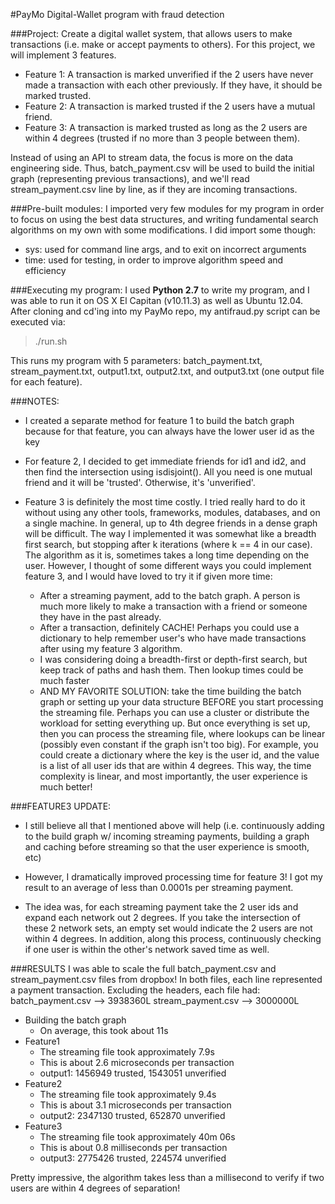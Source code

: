 #PayMo
Digital-Wallet program with fraud detection

###Project:
Create a digital wallet system, that allows users to make transactions (i.e.
make or accept payments to others).  For this project, we will implement 3
features.
* Feature 1: A transaction is marked unverified if the 2 users have never
made a transaction with each other previously.  If they have, it should
be marked trusted.
* Feature 2: A transaction is marked trusted if the 2 users have a mutual
friend.
* Feature 3: A transaction is marked trusted as long as the 2 users are
within 4 degrees (trusted if no more than 3 people between them).

Instead of using an API to stream data, the focus is more on the data
engineering side.  Thus, batch_payment.csv will be used to build the
initial graph (representing previous transactions), and we'll read
stream_payment.csv line by line, as if they are incoming transactions.


###Pre-built modules:
I imported very few modules for my program in order to focus on using the
best data structures, and writing fundamental search algorithms on my own
with some modifications.  I did import some though:

* sys: used for command line args, and to exit on incorrect arguments
* time: used for testing, in order to improve algorithm speed and efficiency

###Executing my program:
I used **Python 2.7** to write my program, and I was able to run it on 
OS X El Capitan (v10.11.3) as well as Ubuntu 12.04.  After cloning and
cd'ing into my PayMo repo, my antifraud.py script can be executed via:

> ./run.sh

This runs my program with 5 parameters: batch_payment.txt, stream_payment.txt,
output1.txt, output2.txt, and output3.txt  (one output file for each feature).


###NOTES:
* I created a separate method for feature 1 to build the batch graph because
for that feature, you can always have the lower user id as the key

* For feature 2, I decided to get immediate friends for id1 and id2, and 
then find the intersection using isdisjoint().  All you need is one mutual
friend and it will be 'trusted'.  Otherwise, it's 'unverified'.

* Feature 3 is definitely the most time costly.  I tried really hard to do
it without using any other tools, frameworks, modules, databases, and on a
single machine.  In general, up to 4th degree friends in a dense graph 
will be difficult.  The way I implemented it was somewhat like a breadth
first search, but stopping after k iterations (where k == 4 in our case).
The algorithm as it is, sometimes takes a long time depending on the user.
However, I thought of some different ways you could implement feature 3,
and I would have loved to try it if given more time:
    * After a streaming payment, add to the batch graph.  A person is
much more likely to make a transaction with a friend or someone they have
in the past already.
    * After a transaction, definitely CACHE!  Perhaps you could use a 
dictionary to help remember user's who have made transactions after using
my feature 3 algorithm.
    * I was considering doing a breadth-first or depth-first search, but
keep track of paths and hash them.  Then lookup times could be much faster
    * AND MY FAVORITE SOLUTION: take the time building the batch graph
or setting up your data structure BEFORE you start processing the streaming
file.  Perhaps you can use a cluster or distribute the workload for setting
everything up.  But once everything is set up, then you can process the 
streaming file, where lookups can be linear (possibly even constant if the
graph isn't too big).  For example, you could create a dictionary where the
key is the user id, and the value is a list of all user ids that are within
4 degrees.  This way, the time complexity is linear, and most importantly,
the user experience is much better!

###FEATURE3 UPDATE:
* I still believe all that I mentioned above will help  (i.e. continuously
adding to the build graph w/ incoming streaming payments, building a graph 
and caching before streaming so that the user experience is smooth, etc)

* However, I dramatically improved processing time for feature 3!  I got 
my result to an average of less than 0.0001s per streaming payment.

* The idea was, for each streaming payment take the 2 user ids and expand
each network out 2 degrees.  If you take the intersection of these 2 
network sets, an empty set would indicate the 2 users are not within
4 degrees.  In addition, along this process, continuously checking if 
one user is within the other's network saved time as well.


###RESULTS
I was able to scale the full batch_payment.csv and stream_payment.csv files
from dropbox!  In both files, each line represented a payment transaction.
Excluding the headers, each file had:
batch_payment.csv -->  3938360L
stream_payment.csv --> 3000000L

* Building the batch graph
    * On average, this took about 11s
* Feature1
    * The streaming file took approximately 7.9s
    * This is about 2.6 microseconds per transaction
    * output1: 1456949 trusted, 1543051 unverified
* Feature2
    * The streaming file took approximately 9.4s
    * This is about 3.1 microseconds per transaction
    * output2: 2347130 trusted, 652870 unverified
* Feature3
    * The streaming file took approximately 40m 06s
    * This is about 0.8 milliseconds per transaction
    * output3: 2775426 trusted, 224574 unverified

Pretty impressive, the algorithm takes less than a millisecond to verify 
if two users are within 4 degrees of separation!
